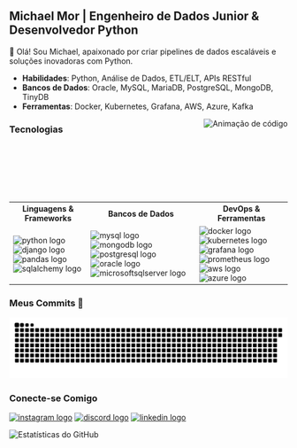 ## Michael Mor | Engenheiro de Dados Junior & Desenvolvedor Python
👋 Olá! Sou Michael, apaixonado por criar pipelines de dados escaláveis e soluções inovadoras com Python.

- **Habilidades**: Python, Análise de Dados, ETL/ELT, APIs RESTful
- **Bancos de Dados**: Oracle, MySQL, MariaDB, PostgreSQL, MongoDB, TinyDB
- **Ferramentas**: Docker, Kubernetes, Grafana, AWS, Azure, Kafka

<img align="right" height="150" src="https://assets-v2.lottiefiles.com/a/62e02bc6-116f-11ee-aeb0-077c335b3c67/XpwfUikILP.gif" alt="Animação de código" />

### Tecnologias
<table>
  <tr>
    <th>Linguagens & Frameworks</th>
    <th>Bancos de Dados</th>
    <th>DevOps & Ferramentas</th>
  </tr>
  <tr>
    <td>
      <img src="https://cdn.jsdelivr.net/gh/devicons/devicon/icons/python/python-original.svg" height="30" alt="python logo" />
      <img src="https://cdn.jsdelivr.net/gh/devicons/devicon/icons/django/django-plain.svg" height="30" alt="django logo" />
      <img src="https://cdn.jsdelivr.net/gh/devicons/devicon/icons/pandas/pandas-original.svg" height="30" alt="pandas logo" />
      <img src="https://cdn.jsdelivr.net/gh/devicons/devicon/icons/sqlalchemy/sqlalchemy-original.svg" height="30" alt="sqlalchemy logo" />
    </td>
    <td>
      <img src="https://cdn.jsdelivr.net/gh/devicons/devicon/icons/mysql/mysql-original.svg" height="30" alt="mysql logo" />
      <img src="https://cdn.jsdelivr.net/gh/devicons/devicon/icons/mongodb/mongodb-original.svg" height="30" alt="mongodb logo" />
      <img src="https://cdn.jsdelivr.net/gh/devicons/devicon/icons/postgresql/postgresql-original.svg" height="30" alt="postgresql logo" />
      <img src="https://cdn.jsdelivr.net/gh/devicons/devicon/icons/oracle/oracle-original.svg" height="30" alt="oracle logo" />
      <img src="https://cdn.jsdelivr.net/gh/devicons/devicon/icons/microsoftsqlserver/microsoftsqlserver-plain.svg" height="30" alt="microsoftsqlserver logo" />
    </td>
    <td>
      <img src="https://cdn.jsdelivr.net/gh/devicons/devicon/icons/docker/docker-original.svg" height="30" alt="docker logo" />
      <img src="https://cdn.jsdelivr.net/gh/devicons/devicon/icons/kubernetes/kubernetes-plain.svg" height="30" alt="kubernetes logo" />
      <img src="https://cdn.jsdelivr.net/gh/devicons/devicon/icons/grafana/grafana-original.svg" height="30" alt="grafana logo" />
      <img src="https://cdn.jsdelivr.net/gh/devicons/devicon/icons/prometheus/prometheus-original.svg" height="30" alt="prometheus logo" />
      <img src="https://cdn.jsdelivr.net/gh/devicons/devicon/icons/amazonwebservices/amazonwebservices-line-wordmark.svg" height="30" alt="aws logo" />
      <img src="https://cdn.jsdelivr.net/gh/devicons/devicon/icons/azure/azure-original.svg" height="30" alt="azure logo" />
    </td>
  </tr>
</table>

### Meus Commits 🐍
<img src="https://raw.githubusercontent.com/MichaelOli/MichaelOli/output/snake.svg" alt="Jogo da cobrinha" />

### Conecte-se Comigo
<a href="https://www.instagram.com/mamute.dev/" target="_blank"><img src="https://img.shields.io/static/v1?message=Instagram&logo=instagram&label=&color=E4405F&logoColor=white&labelColor=&style=for-the-badge" height="35" alt="instagram logo" /></a>
<a href="https://discord.com/michaelmamute4557" target="_blank"><img src="https://img.shields.io/static/v1?message=Discord&logo=discord&label=&color=7289DA&logoColor=white&labelColor=&style=for-the-badge" height="35" alt="discord logo" /></a>
<a href="https://www.linkedin.com/in/mor-michael/" target="_blank"><img src="https://img.shields.io/static/v1?message=LinkedIn&logo=linkedin&label=&color=0077B5&logoColor=white&labelColor=&style=for-the-badge" height="35" alt="linkedin logo" /></a>

<img src="https://github-readme-stats.vercel.app/api?username=MichaelOli&show_icons=true&theme=radical" alt="Estatísticas do GitHub" />
